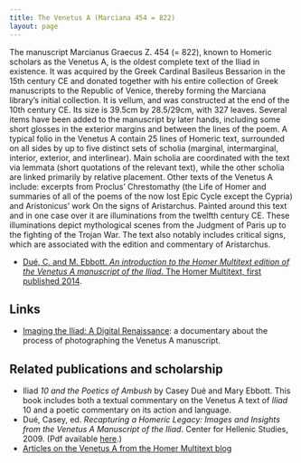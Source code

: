 ```yaml
---
title: The Venetus A (Marciana 454 = 822)
layout: page
---
```



The manuscript Marcianus Graecus Z. 454 (= 822), known to Homeric scholars as the Venetus A, is the oldest complete text of the Iliad in existence. It was acquired by the Greek Cardinal Basileus Bessarion in the 15th century CE and donated together with his entire collection of Greek manuscripts to the Republic of Venice, thereby forming the Marciana library’s initial collection. It is vellum, and was constructed at the end of the 10th century CE. Its size is 39.5cm by 28.5/29cm, with 327 leaves. Several items have been added to the manuscript by later hands, including some short glosses in the exterior margins and between the lines of the poem. A typical folio in the Venetus A contain 25 lines of Homeric text, surrounded on all sides by up to five distinct sets of scholia (marginal, intermarginal, interior, exterior, and interlinear). Main scholia are coordinated with the text via lemmata (short quotations of the relevant text), while the other scholia are linked primarily by relative placement. Other texts of the Venetus A include: excerpts from Proclus’ Chrestomathy (the Life of Homer and summaries of all of the poems of the now lost Epic Cycle except the Cypria) and Aristonicus’ work On the signs of Aristarchus. Painted around this text and in one case over it are illuminations from the twelfth century CE. These illuminations depict mythological scenes from the Judgment of Paris up to the fighting of the Trojan War. The text also notably includes critical signs, which are associated with the edition and commentary of Aristarchus.

- [Dué, C. and M. Ebbott. *An introduction to the Homer Multitext edition of the Venetus A manuscript of the Iliad*. The Homer Multitext, first published 2014](VenA-Introduction-2014).


## Links

-  [Imaging the Iliad: A Digital Renaissance](http://www.youtube.com/watch?v=ri6X1Dz4Ycg&feature=kp): a documentary about the process of photographing the Venetus A manuscript.

##  Related publications and scholarship

-  Iliad *10 and the Poetics of Ambush* by Casey Dué and Mary Ebbott. This book includes both a textual commentary on the Venetus A text of *Iliad* 10 and a poetic commentary on its action and language.
-  Dué, Casey, ed. *Recapturing a Homeric Legacy: Images and Insights from the Venetus A Manuscript of the Iliad*. Center for Hellenic Studies, 2009. (Pdf available [here](http://www.homermultitext.org/Pubs/Due_Recapturing_a_Homeric_Legacy.pdf).)
-  [Articles on the Venetus A from the Homer Multitext blog](http://homermultitext.blogspot.com/search/label/Venetus%20A)
